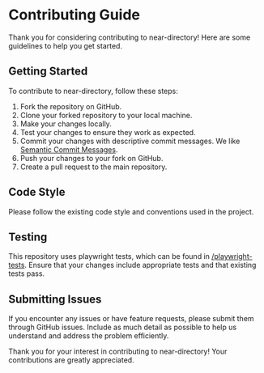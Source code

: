 # Contributing Guide

Thank you for considering contributing to near-directory! Here are some guidelines to help you get started.

## Getting Started

To contribute to near-directory, follow these steps:

1. Fork the repository on GitHub.
2. Clone your forked repository to your local machine.
3. Make your changes locally.
4. Test your changes to ensure they work as expected.
5. Commit your changes with descriptive commit messages. We like [Semantic Commit Messages](https://gist.github.com/joshbuchea/6f47e86d2510bce28f8e7f42ae84c716).
6. Push your changes to your fork on GitHub.
7. Create a pull request to the main repository.

## Code Style

Please follow the existing code style and conventions used in the project.

## Testing

This repository uses playwright tests, which can be found in [/playwright-tests](./playwright-tests/). Ensure that your changes include appropriate tests and that existing tests pass.

## Submitting Issues

If you encounter any issues or have feature requests, please submit them through GitHub issues. Include as much detail as possible to help us understand and address the problem efficiently.

Thank you for your interest in contributing to near-directory! Your contributions are greatly appreciated.
